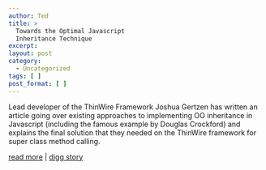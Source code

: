 ```yaml
---
author: Ted
title: >
  Towards the Optimal Javascript
  Inheritance Technique
excerpt:
layout: post
category:
  - Uncategorized
tags: [ ]
post_format: [ ]
---
```

Lead developer of the ThinWire Framework Joshua Gertzen has written an article going over existing approaches to implementing OO inheritance in Javascript (including the famous example by Douglas Crockford) and explains the final solution that they needed on the ThinWire framework for super class method calling.

[read more][1] | [digg story][2]

 [1]: http://ajaxian.com/archives/survey-of-javascript-inheritance-techniques
 [2]: http://digg.com/programming/Towards_the_Optimal_Javascript_Inheritance_Technique